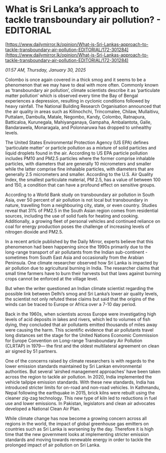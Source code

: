 # What is Sri Lanka’s approach to tackle transboundary air pollution?  - EDITORIAL

[https://www.dailymirror.lk/opinion/What-is-Sri-Lankas-approach-to-tackle-transboundary-air-pollution-EDITORIAL/172-301284](https://www.dailymirror.lk/opinion/What-is-Sri-Lankas-approach-to-tackle-transboundary-air-pollution-EDITORIAL/172-301284)

*01:57 AM, Thursday, January 30, 2025*

Colombo is once again covered in a thick smog and it seems to be a phenomenon that we may have to deal with more often. Commonly known as ‘transboundary air pollution’, climate scientists describe it as ‘particulate matter pollution’ which is observed every time the Bay of Bengal experiences a depression, resulting in cyclonic conditions followed by heavy rainfall. The National Building Research Organisation announced that the air quality in areas such as Kilinochchi, Trincomalee, Chilaw, Mullaitivu, Puttalam, Dambulla, Matale, Negombo, Kandy, Colombo, Ratnapura, Batticaloa, Kurunegala, Mahiyanganaya, Gampaha, Ambalantota, Galle, Bandarawela, Monaragala, and Polonnaruwa has dropped to unhealthy levels.

The United States Environmental Protection Agency (US EPA) defines ‘particulate matter’ or particle pollution as a mixture of solid particles and liquid droplets found in the air. According to US EPA particle pollution includes PM10 and PM2.5 particles where the former comprise inhalable particles, with diameters that are generally 10 micrometers and smaller while the latter comprise fine inhalable particles, with diameters that are generally 2.5 micrometers and smaller. According to the U.S. Air Quality Index, the smallest particulate material, PM 2.5, has a value of between 100 and 150, a condition that can have a profound effect on sensitive groups.

According to a World Bank study on transboundary air pollution in South Asia, over 50 percent of air pollution is not local but transboundary in nature, travelling from a neighbouring city, state, or even country. Studies reveal that 31% of PM2.5 in the South Asian region comes from residential sources, including the use of solid fuels for heating and cooking. Additionally, a growing fleet of personal vehicles and continued reliance on coal for energy production poses the challenge of increasing levels of nitrogen dioxide and PM2.5.

In a recent article published by the Daily Mirror, experts believe that this phenomenon had been happening since the 1990s primarily due to the long-range transport of air pollutants from the Indian sub-continent - sometimes from South East Asia and occasionally from the Arabian Peninsula. One climate researcher observed how Sri Lanka is impacted by air pollution due to agricultural burning in India. The researcher claims that small time farmers have to burn their harvests but that laws against burning crops cannot be enforced at the village level.

But when the writer questioned an Indian climate scientist regarding the possible link between Delhi’s smog and Sri Lanka’s lower air quality levels, the scientist not only refuted these claims but said that the origins of the winds can be traced to Europe or Africa over a 7-10 day period.

Back in the 1960s, when scientists across Europe were investigating high levels of acid deposits in lakes and rivers, which led to volumes of fish dying, they concluded that air pollutants emitted thousands of miles away were causing the harm. This scientific evidence that air pollutants travel long distances set the stage for the United Nations Economic Commission for Europe Convention on Long-range Transboundary Air Pollution (CLRTAP) in 1979— the first and the oldest multilateral agreement on clean air signed by 51 partners.

One of the concerns raised by climate researchers is with regards to the lower emission standards maintained by Sri Lankan environmental authorities. But several ‘airshed management approaches’ have been taken across the region to tackle air pollution. In 2020, India implemented the vehicle tailpipe emission standards. With these new standards, India has introduced stricter limits for on-road and non-road vehicles. In Kathmandu, Nepal following the earthquake in 2015, brick kilns were rebuilt using the cleaner zig-zag technology. This new type of kiln led to reductions in fuel use and lower emissions. In Pakistan, legislators and clean air advocates developed a National Clean Air Plan.

While climate change has now become a growing concern across all regions in the world, the impact of global greenhouse gas emitters on countries such as Sri Lanka is worsening by the day. Therefore it is high time that the new government looks at implementing stricter emission standards and moving towards renewable energy in order to tackle the prolonged impact of air pollution on Sri Lanka.

